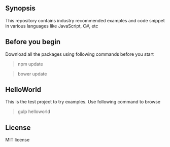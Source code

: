 ## Synopsis
This repository contains industry recommended examples and code snippet in various languages like JavaScript, C#, etc

## Before you begin
Download all the packages using following commands before you start
>npm update

>bower update

## HelloWorld
This is the test project to try examples. Use following command to browse
>gulp helloworld

## License
MIT license
